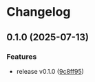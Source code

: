 # Changelog

## 0.1.0 (2025-07-13)


### Features

* release v0.1.0 ([9c8ff95](https://github.com/mirrajabi/popo/commit/9c8ff95f1f4bac3544aa7799a9a8e5ee63e36541))
